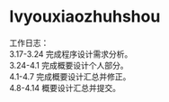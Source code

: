 # lvyouxiaozhuhshou
工作日志：  
3.17-3.24 完成程序设计需求分析。  
3.24-4.1  完成概要设计个人部分。  
4.1-4.7   完成概要设计汇总并修正。  
4.8-4.14  概要设计汇总并提交。
